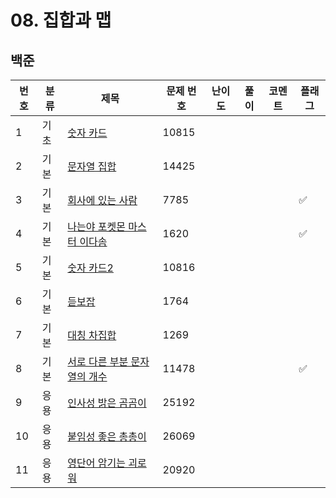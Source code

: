 # 08. 집합과 맵

## 백준
| 번호 | 분류 | 제목                                                        | 문제 번호 | 난이도 | 풀이 | 코멘트 | 플래그 |
|----|----|-----------------------------------------------------------|-------|-----|------|-----|---|
| 1  | 기초 | [숫자 카드](https://www.acmicpc.net/problem/10815)            | 10815 |     |      |     |   |
| 2  | 기본 | [문자열 집합](https://www.acmicpc.net/problem/14425)           | 14425 |     |      |     |   |
| 3  | 기본 | [회사에 있는 사람](https://www.acmicpc.net/problem/7785)         | 7785  |     |      |     | ✅ |
| 4  | 기본 | [나는야 포켓몬 마스터 이다솜](https://www.acmicpc.net/problem/1620)   | 1620  |     |      |     | ✅ |
| 5  | 기본 | [숫자 카드2](https://www.acmicpc.net/problem/10816)           | 10816 |     |      |     |   |
| 6  | 기본 | [듣보잡](https://www.acmicpc.net/problem/1764)               | 1764  |     |      |     |   |
| 7  | 기본 | [대칭 차집합](https://www.acmicpc.net/problem/1269)            | 1269  |     |      |     |   |
| 8  | 기본 | [서로 다른 부분 문자열의 개수](https://www.acmicpc.net/problem/11478) | 11478 |     |      |     | ✅ |
| 9  | 응용 | [인사성 밝은 곰곰이](https://www.acmicpc.net/problem/25192)       | 25192 |     |      |     |   |
| 10 | 응용 | [붙임성 좋은 총총이](https://www.acmicpc.net/problem/26069)       | 26069 |     |      |     |   |
| 11 | 응용 | [영단어 암기는 괴로워](https://www.acmicpc.net/problem/20920)      | 20920 |     |      |     |   |

